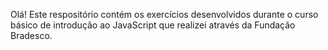 Olá! Este respositório contém os exercícios desenvolvidos durante o curso básico de introdução ao JavaScript que realizei através da Fundação Bradesco.
